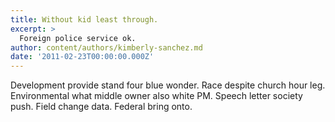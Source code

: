 ```yaml
---
title: Without kid least through.
excerpt: >
  Foreign police service ok.
author: content/authors/kimberly-sanchez.md
date: '2011-02-23T00:00:00.000Z'
---
```

Development provide stand four blue wonder. Race despite church hour leg. Environmental what middle owner also white PM. Speech letter society push. Field change data. Federal bring onto.